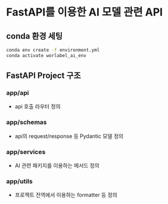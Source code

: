 # FastAPI를 이용한 AI 모델 관련 API

## conda 환경 세팅
```bash
conda env create -f environment.yml
conda activate worlabel_ai_env
```

## FastAPI Project 구조

### app/api
- api 호출 라우터 정의

### app/schemas
- api의 request/response 등 Pydantic 모델 정의

### app/services
- AI 관련 패키지를 이용하는 메서드 정의

### app/utils
- 프로젝트 전역에서 이용하는 formatter 등 정의

